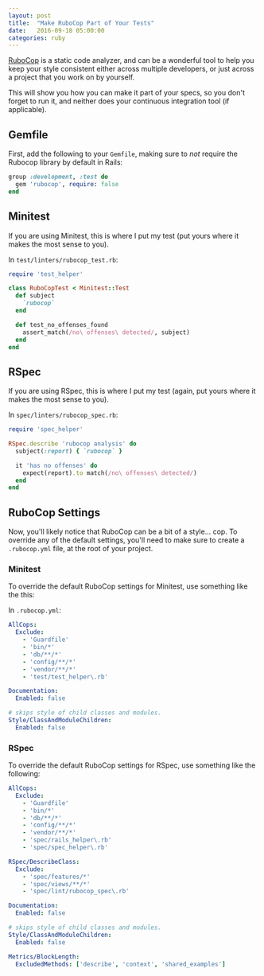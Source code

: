 ```yaml
---
layout: post
title:  "Make RuboCop Part of Your Tests"
date:   2016-09-18 05:00:00
categories: ruby
---
```


[RuboCop][rubocop] is a static code analyzer, and can be a
wonderful tool to help you keep your style consistent either across multiple
developers, or just across a project that you work on by yourself.

This will show you how you can make it part of your specs, so you don't forget
to run it, and neither does your continuous integration tool (if applicable).

## Gemfile

First, add the following to your `Gemfile`, making sure to _not_ require the
Rubocop library by default in Rails:

```ruby
group :development, :test do
  gem 'rubocop', require: false
end
```

## Minitest

If you are using Minitest, this is where I put my test (put yours where it makes
the most sense to you).

In `test/linters/rubocop_test.rb`:

```ruby
require 'test_helper'

class RuboCopTest < Minitest::Test
  def subject
    `rubocop`
  end

  def test_no_offenses_found
    assert_match(/no\ offenses\ detected/, subject)
  end
end
```

## RSpec

If you are using RSpec, this is where I put my test (again, put yours where it
makes the most sense to you).

In `spec/linters/rubocop_spec.rb`:

```ruby
require 'spec_helper'

RSpec.describe 'rubocop analysis' do
  subject(:report) { `rubocop` }

  it 'has no offenses' do
    expect(report).to match(/no\ offenses\ detected/)
  end
end
```

## RuboCop Settings

Now, you'll likely notice that RuboCop can be a bit of a style... cop. To
override any of the default settings, you'll need to make sure to create a
`.rubocop.yml` file, at the root of your project.

### Minitest

To override the default RuboCop settings for Minitest, use something like the
this:

In `.rubocop.yml`:

```yaml
AllCops:
  Exclude:
    - 'Guardfile'
    - 'bin/*'
    - 'db/**/*'
    - 'config/**/*'
    - 'vendor/**/*'
    - 'test/test_helper\.rb'

Documentation:
  Enabled: false

# skips style of child classes and modules.
Style/ClassAndModuleChildren:
  Enabled: false
```

### RSpec

To override the default RuboCop settings for RSpec, use something like the
following:

```yaml
AllCops:
  Exclude:
    - 'Guardfile'
    - 'bin/*'
    - 'db/**/*'
    - 'config/**/*'
    - 'vendor/**/*'
    - 'spec/rails_helper\.rb'
    - 'spec/spec_helper\.rb'

RSpec/DescribeClass:
  Exclude:
    - 'spec/features/*'
    - 'spec/views/**/*'
    - 'spec/lint/rubocop_spec\.rb'

Documentation:
  Enabled: false

# skips style of child classes and modules.
Style/ClassAndModuleChildren:
  Enabled: false

Metrics/BlockLength:
  ExcludedMethods: ['describe', 'context', 'shared_examples']
```

[rubocop]: https://www.rubocop.org/
